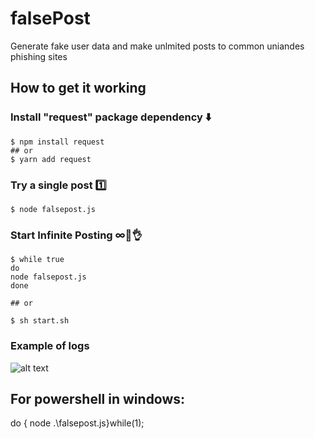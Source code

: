 # falsePost
Generate fake user data and make unlmited posts to common uniandes phishing sites 

## How to get it working
### Install "request" package dependency ⬇️
```shell
$ npm install request
## or
$ yarn add request
```
 
### Try a single post 1️⃣
 
```shell
$ node falsepost.js
```


### Start Infinite Posting ∞🦄👌
```shell
$ while true
do
node falsepost.js
done

## or

$ sh start.sh
```

### Example of logs

![alt text](https://github.com/igomez10/falsePost/blob/master/result.png?raw=true "Logs")

## For powershell in windows: 
 do { node .\falsepost.js}while(1);

